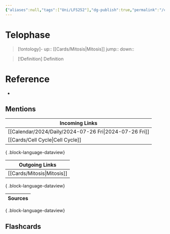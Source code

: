 ```yaml
---
{"aliases":null,"tags":["Uni/LFS252"],"dg-publish":true,"permalink":"/cards/telophase/","dgPassFrontmatter":true}
---
```


# Telophase

> [!ontology]-
> up:: [[Cards/Mitosis\|Mitosis]]
> jump:: 
> down:: 

> [!Definition] Definition

# Reference

- 

## Mentions

| Incoming Links                                            |
| --------------------------------------------------------- |
| [[Calendar/2024/Daily/2024-07-26 Fri\|2024-07-26 Fri]] |
| [[Cards/Cell Cycle\|Cell Cycle]]                       |

{ .block-language-dataview}

| Outgoing Links                |
| ----------------------------- |
| [[Cards/Mitosis\|Mitosis]] |

{ .block-language-dataview}

| Sources |
| ------- |

{ .block-language-dataview}

## Flashcards